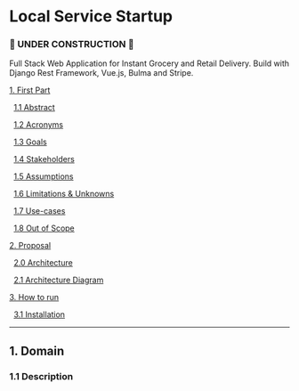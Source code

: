 # Local Service Startup 

### 🛑 UNDER CONSTRUCTION 🛑

Full Stack Web Application for Instant Grocery and Retail Delivery. Build with Django Rest Framework, Vue.js, Bulma and Stripe.

[1. First Part](#1-first-part)

&nbsp;&nbsp;[1.1 Abstract](#11-description)

&nbsp;&nbsp;[1.2 Acronyms](#12-acronyms)

&nbsp;&nbsp;[1.3 Goals](#13-goals)

&nbsp;&nbsp;[1.4 Stakeholders](#14-stakeholders)

&nbsp;&nbsp;[1.5 Assumptions](#15-assumptions)

&nbsp;&nbsp;[1.6 Limitations & Unknowns](#16-limitations-and-unknowns)

&nbsp;&nbsp;[1.7 Use-cases](#17-use-cases)

&nbsp;&nbsp;[1.8 Out of Scope](#18-out-of-scope)


[2. Proposal](#2-Proposal)

&nbsp;&nbsp;[2.0 Architecture](#20-architecture)

&nbsp;&nbsp;[2.1 Architecture Diagram](#21-architecture-diagram)

[3. How to run](#3-How-to-run)

&nbsp;&nbsp;[3.1 Installation](#31-installation)

--- 

## 1. Domain

### 1.1 Description



